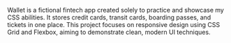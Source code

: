 Wallet is a fictional fintech app created solely to practice and showcase my CSS abilities. It stores credit cards, transit cards, boarding passes, and tickets in one place. This project focuses on responsive design using CSS Grid and Flexbox, aiming to demonstrate clean, modern UI techniques.
